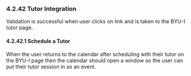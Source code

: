 ### 4.2.42 Tutor Integration

Validation is successful when user clicks on link and is taken to the BYU-I tutor page.

#### 4.2.42.1 Schedule a Tutor

When the user returns to the calendar after scheduling with their tutor on the BYU-I page then the calendar should open a window so the user can put their tutor session in as an event.

